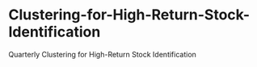 # Clustering-for-High-Return-Stock-Identification
Quarterly Clustering for High-Return Stock Identification
